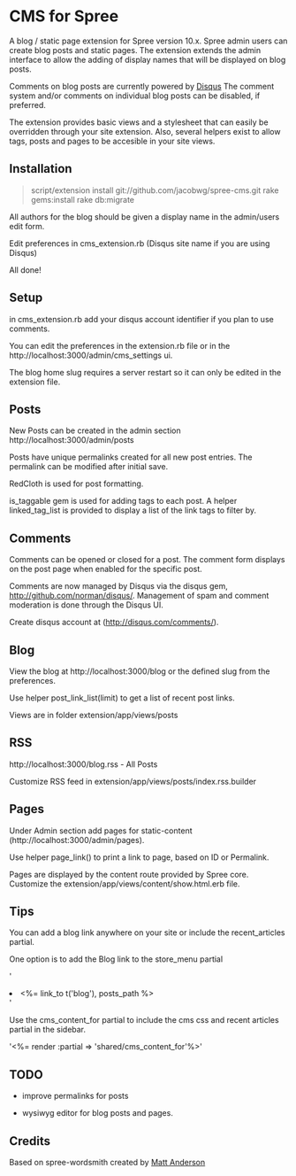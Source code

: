 CMS for Spree
=========

A blog / static page extension for Spree version 10.x. Spree admin users can create blog posts and static pages.  The extension extends the admin interface to allow the adding of display names that will be displayed on blog posts.

Comments on blog posts are currently powered by [Disqus](http://disqus.com/comments/)  The comment system and/or comments on individual blog posts can be disabled, if preferred.

The extension provides basic views and a stylesheet that can easily be overridden through your site extension.  Also, several helpers exist to allow tags, posts and pages to be accesible in your site views.

Installation
------------

>script/extension install git://github.com/jacobwg/spree-cms.git
>rake gems:install
>rake db:migrate

All authors for the blog should be given a display name in the admin/users edit form. 

Edit preferences in cms_extension.rb (Disqus site name if you are using Disqus)

All done!

Setup
------

in cms_extension.rb add your disqus account identifier if you plan to use comments.

You can edit the preferences in the extension.rb file or in the http://localhost:3000/admin/cms_settings ui.

The blog home slug requires a server restart so it can only be edited in the extension file.

Posts
-------

New Posts can be created in the admin section http://localhost:3000/admin/posts

Posts have unique permalinks created for all new post entries. The permalink can be modified after initial save.

RedCloth is used for post formatting.

is_taggable gem is used for adding tags to each post. A helper linked_tag_list is provided to display a list of the link tags to filter by.


Comments
--------

Comments can be opened or closed for a post.  The comment form displays on the post page when enabled for the specific post.

Comments are now managed by Disqus via the disqus gem, http://github.com/norman/disqus/. Management of spam and comment moderation is done through the Disqus UI.

Create disqus account at (http://disqus.com/comments/).  


Blog
-----

View the blog at http://localhost:3000/blog or the defined slug from the preferences.

Use helper post_link_list(limit) to get a list of recent post links.

Views are in folder extension/app/views/posts


RSS
-----

http://localhost:3000/blog.rss - All Posts

Customize RSS feed in extension/app/views/posts/index.rss.builder


Pages
-----

Under Admin section add pages for static-content (http://localhost:3000/admin/pages).

Use helper page_link() to print a link to page, based on ID or Permalink.

Pages are displayed by the content route provided by Spree core. Customize the extension/app/views/content/show.html.erb file.



Tips
--------

You can add a blog link anywhere on your site or include the recent_articles partial.

One option is to add the Blog link to the store_menu partial

'<li><%= link_to t('blog'), posts_path %></li>'

Use the cms_content_for partial to include the cms css and recent articles partial in the sidebar.

'<%= render :partial => 'shared/cms_content_for'%>'



TODO
-----

- improve permalinks for posts

- wysiwyg editor for blog posts and pages.


Credits
-------

Based on spree-wordsmith created by [Matt Anderson](http://tonkapark.com/)